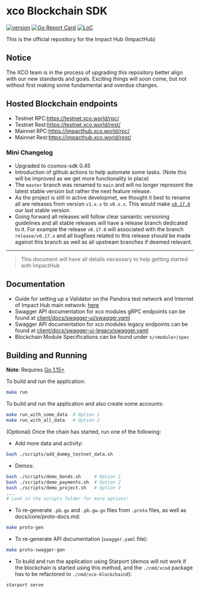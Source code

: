 # xco Blockchain SDK

[![version](https://img.shields.io/github/tag/furylockerroom/xco-blockchain.svg)](https://github.com/furylockerroom/xco-blockchain/releases/latest)
[![Go Report Card](https://goreportcard.com/badge/github.com/furylockerroom/xco-blockchain)](https://goreportcard.com/report/github.com/furylockerroom/xco-blockchain)
[![LoC](https://tokei.rs/b1/github/furylockerroom/xco-blockchain)](https://github.com/furylockerroom/xco-blockchain)

This is the official repository for the Impact Hub (ImpactHub)

## Notice
The XCO team is in the process of upgrading this repository better align with our new standards and goals. Exciting things will soon come, but not without first making some fundamental and overdue changes.

## Hosted Blockchain endpoints
- Testnet RPC:https://testnet.xco.world/rpc/
- Testnet Rest:https://testnet.xco.world/rest/
- Mainnet RPC:https://impacthub.xco.world/rpc/
- Mainnet Rest:https://impacthub.xco.world/rest/

### Mini Changelog
- Upgraded to cosmos-sdk 0.45
- Introduction of github actions to help automate some tasks. (Note this will be improved as we get more functionality in place)
- The `master` branch was renamed to `main` and will no longer represent the latest stable version but rather the next feature release. 
- As the project is still in active developmet, we thought it best to rename all are releases from version `v1.x.x` to `v0.x.x`. This would make [`v0.17.0`](https://github.com/furylockerroom/xco-blockchain/releases/v0.17.0) our last stable version.
- Going forward all releases will follow clear samantic versioning guidelines and all stable releases will have a release branch dedicated to it. For example the release `v0.17.0` will associated with the branch `release/v0.17.x` and all bugfixes related to this release should be made against this branch as well as all upstream branches if deemed relevant.

---

> This document will have all details necessary to help getting started with ImpactHub

## Documentation
- Guide for setting up a Validator on the Pandora test network and Internet of Impact Hub main network: [here](https://github.com/furylockerroom/genesis)
- Swagger API documentation for xco modules gRPC endpoints can be found at [client/docs/swagger-ui/swagger.yaml](client/docs/swagger-ui/swagger.yaml)
- Swagger API documentation for xco modules legacy endpoints can be found at [client/docs/swagger-ui-legacy/swagger.yaml](client/docs/swagger-ui-legacy/swagger.yaml)
- Blockchain Module Specifications can be found under `x/<module>/spec`

## Building and Running

**Note**: Requires [Go 1.15+](https://golang.org/dl/)

To build and run the application:

```bash
make run
```

To build and run the application and also create some accounts:

```bash
make run_with_some_data  # Option 1
make run_with_all_data   # Option 2
```

(Optional) Once the chain has started, run one of the following:

- Add more data and activity:
```bash
bash ./scripts/add_dummy_testnet_data.sh
```

- Demos:
```bash
bash ./scripts/demo_bonds.sh     # Option 1
bash ./scripts/demo_payments.sh  # Option 2
bash ./scripts/demo_project.sh   # Option 3
...
# Look in the scripts folder for more options!
```

- To re-generate `.pb.go` and `.pb.gw.go` files from `.proto` files, as well as docs/core/proto-docs.md:
```bash
make proto-gen
```

- To re-generate API documentation (`swagger.yaml` file):
```bash
make proto-swagger-gen
```

- To build and run the application using Starport (demos will not work if the
  blockchain is started using this method, and the `./cmd/xcod` package has to
  be refactored to `./cmd/xco-blockchaind`):

```bash
starport serve
```
